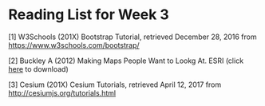 # Reading List for Week 3

[1] W3Schools (201X) Bootstrap Tutorial, retrieved December 28, 2016 from https://www.w3schools.com/bootstrap/

[2] Buckley A (2012) Making Maps People Want to Lookg At. ESRI (click [here](../../resource/buckley-2012.pdf) to download)

[3] Cesium (201X) Cesium Tutorials, retrieved April 12, 2017 from http://cesiumjs.org/tutorials.html